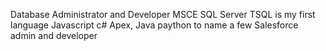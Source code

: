 Database Administrator and Developer
MSCE SQL Server
TSQL is my first language
Javascript c# Apex, Java paython to name a few
Salesforce admin and developer

